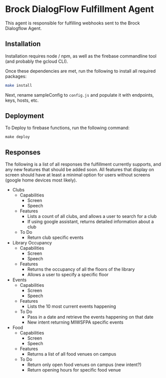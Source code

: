# Brock DialogFlow Fulfillment Agent
This agent is responsible for fulfilling webhooks sent to the Brock Dialogflow Agent.

## Installation
Installation requires node / npm, as well as the firebase commandline tool (and probably the gcloud CLI).

Once these dependencies are met, run the following to install all required packages:

```bash
make install
```

Next, rename sampleConfig to `config.js` and populate it with endpoints, keys, hosts, etc.

## Deployment
To Deploy to firebase functions, run the following command:

```
make deploy
```

## Responses
The following is a list of all responses the fulfillment currently supports, and any new features that should be added soon. All features that display on screen should have at least a minimal option for users without screens (google home devices most likely).

* Clubs
    * Capabilities
        * Screen
        * Speech
    * Features
        * Lists a count of all clubs, and allows a user to search for a club
        * If using google assistant, returns detailed information about a club
    * To Do
        * Return club specific events
* Library Occupancy
    * Capabilities
        * Screen
        * Speech
    * Features
        * Returns the occupancy of all the floors of the library
        * Allows a user to specify a specific floor
* Events
    * Capabilities
        * Screen
        * Speech
    * Features
        * Lists the 10 most current events happening
    * To Do
        * Pass in a date and retrieve the events happening on that date
        * New intent returning MIWSFPA specific events
* Food
    * Capabilities
        * Screen
        * Speech
    * Features
        * Returns a list of all food venues on campus
    * To Do
        * Return only open food venues on campus (new intent?)
        * Return opening hours for specific food venue

